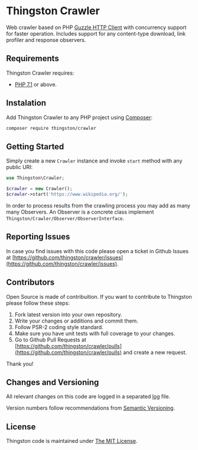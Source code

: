 Thingston Crawler
=================

Web crawler based on PHP [Guzzle HTTP Client](http://docs.guzzlephp.org/) with concurrency support for faster operation.
Includes support for any content-type download, link profiler and response observers.

Requirements
------------

Thingston Crawler requires:

-   [PHP 7.1](https://secure.php.net/releases/7_1_0.php) or above.

Instalation
-----------

Add Thingston Crawler to any PHP project using [Composer](https://getcomposer.org/):

```bash
composer require thingston/crawler
```

Getting Started
---------------

Simply create a new `Crawler` instance and invoke `start` method with any public URI:

```php
use Thingston\Crawler;

$crawler = new Crawler();
$crawler->start('https://www.wikipedia.org/');
```

In order to process results from the crawling process you may add as many many Observers.
An Observer is a concrete class implement `Thingston/Crawler/Observer/ObserverInterface`.

Reporting Issues
----------------

In case you find issues with this code please open a ticket in Github Issues at
[https://github.com/thingston/crawler/issues](https://github.com/thingston/crawler/issues).

Contributors
------------

Open Source is made of contribuition. If you want to contribute to Thingston please
follow these steps:

1.  Fork latest version into your own repository.
2.  Write your changes or additions and commit them.
3.  Follow PSR-2 coding style standard.
4.  Make sure you have unit tests with full coverage to your changes.
5.  Go to Github Pull Requests at [https://github.com/thingston/crawler/pulls](https://github.com/thingston/crawler/pulls)
    and create a new request.

Thank you!

Changes and Versioning
----------------------

All relevant changes on this code are logged in a separated [log](CHANGELOG.md) file.

Version numbers follow recommendations from [Semantic Versioning](http://semver.org/).

License
-------

Thingston code is maintained under [The MIT License](https://opensource.org/licenses/MIT).